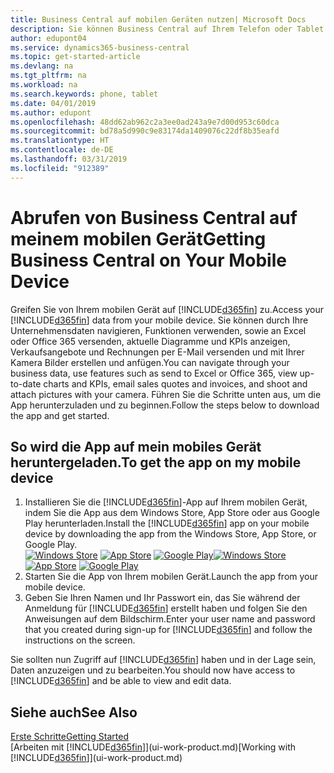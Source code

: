 ```yaml
---
title: Business Central auf mobilen Geräten nutzen| Microsoft Docs
description: Sie können Business Central auf Ihrem Telefon oder Tablet einsehen und bearbeiten.
author: edupont04
ms.service: dynamics365-business-central
ms.topic: get-started-article
ms.devlang: na
ms.tgt_pltfrm: na
ms.workload: na
ms.search.keywords: phone, tablet
ms.date: 04/01/2019
ms.author: edupont
ms.openlocfilehash: 48dd62ab962c2a3ee0ad243a9e7d00d953c60dca
ms.sourcegitcommit: bd78a5d990c9e83174da1409076c22df8b35eafd
ms.translationtype: HT
ms.contentlocale: de-DE
ms.lasthandoff: 03/31/2019
ms.locfileid: "912389"
---
```

# <a name="getting-business-central-on-your-mobile-device"></a><span data-ttu-id="dafab-103">Abrufen von Business Central auf meinem mobilen Gerät</span><span class="sxs-lookup"><span data-stu-id="dafab-103">Getting Business Central on Your Mobile Device</span></span>
<span data-ttu-id="dafab-104">Greifen Sie von Ihrem mobilen Gerät auf [!INCLUDE[d365fin](includes/d365fin_md.md)] zu.</span><span class="sxs-lookup"><span data-stu-id="dafab-104">Access your [!INCLUDE[d365fin](includes/d365fin_md.md)] data from your mobile device.</span></span> <span data-ttu-id="dafab-105">Sie können durch Ihre Unternehmensdaten navigieren, Funktionen verwenden, sowie an Excel oder Office 365 versenden, aktuelle Diagramme und KPIs anzeigen, Verkaufsangebote und Rechnungen per E-Mail versenden und mit Ihrer Kamera Bilder erstellen und anfügen.</span><span class="sxs-lookup"><span data-stu-id="dafab-105">You can navigate through your business data, use features such as send to Excel or Office 365, view up-to-date charts and KPIs, email sales quotes and invoices, and shoot and attach pictures with your camera.</span></span> <span data-ttu-id="dafab-106">Führen Sie die Schritte unten aus, um die App herunterzuladen und zu beginnen.</span><span class="sxs-lookup"><span data-stu-id="dafab-106">Follow the steps below to download the app and get started.</span></span>

## <a name="to-get-the-app-on-my-mobile-device"></a><span data-ttu-id="dafab-107">So wird die App auf mein mobiles Gerät heruntergeladen.</span><span class="sxs-lookup"><span data-stu-id="dafab-107">To get the app on my mobile device</span></span>
1. <span data-ttu-id="dafab-108">Installieren Sie die [!INCLUDE[d365fin](includes/d365fin_md.md)]-App auf Ihrem mobilen Gerät, indem Sie die App aus dem Windows Store, App Store oder aus Google Play herunterladen.</span><span class="sxs-lookup"><span data-stu-id="dafab-108">Install the [!INCLUDE[d365fin](includes/d365fin_md.md)] app on your mobile device by downloading the app from the Windows Store, App Store, or Google Play.</span></span>  
<span data-ttu-id="dafab-109">[![Windows Store](./media/install-mobile-app/windowsstore.png)](https://go.microsoft.com/fwlink/?LinkId=734848)
[![App Store](./media/install-mobile-app/appstore.png)](https://go.microsoft.com/fwlink/?LinkId=734847) [![Google Play](./media/install-mobile-app/googleplay.png)](https://go.microsoft.com/fwlink/?LinkId=734849)</span><span class="sxs-lookup"><span data-stu-id="dafab-109">[![Windows Store](./media/install-mobile-app/windowsstore.png)](https://go.microsoft.com/fwlink/?LinkId=734848)
[![App Store](./media/install-mobile-app/appstore.png)](https://go.microsoft.com/fwlink/?LinkId=734847) [![Google Play](./media/install-mobile-app/googleplay.png)](https://go.microsoft.com/fwlink/?LinkId=734849)</span></span>  
2. <span data-ttu-id="dafab-110">Starten Sie die App von Ihrem mobilen Gerät.</span><span class="sxs-lookup"><span data-stu-id="dafab-110">Launch the app from your mobile device.</span></span>
3. <span data-ttu-id="dafab-111">Geben Sie Ihren Namen und Ihr Passwort ein, das Sie während der Anmeldung für [!INCLUDE[d365fin](includes/d365fin_md.md)] erstellt haben und folgen Sie den Anweisungen auf dem Bildschirm.</span><span class="sxs-lookup"><span data-stu-id="dafab-111">Enter your user name and password that you created during sign-up for [!INCLUDE[d365fin](includes/d365fin_md.md)] and follow the instructions on the screen.</span></span>

<span data-ttu-id="dafab-112">Sie sollten nun Zugriff auf [!INCLUDE[d365fin](includes/d365fin_md.md)] haben und in der Lage sein, Daten anzuzeigen und zu bearbeiten.</span><span class="sxs-lookup"><span data-stu-id="dafab-112">You should now have access to [!INCLUDE[d365fin](includes/d365fin_md.md)] and be able to view and edit data.</span></span>

## <a name="see-also"></a><span data-ttu-id="dafab-113">Siehe auch</span><span class="sxs-lookup"><span data-stu-id="dafab-113">See Also</span></span>
[<span data-ttu-id="dafab-114">Erste Schritte</span><span class="sxs-lookup"><span data-stu-id="dafab-114">Getting Started</span></span>](product-get-started.md)  
<span data-ttu-id="dafab-115">[Arbeiten mit [!INCLUDE[d365fin](includes/d365fin_md.md)]](ui-work-product.md)</span><span class="sxs-lookup"><span data-stu-id="dafab-115">[Working with [!INCLUDE[d365fin](includes/d365fin_md.md)]](ui-work-product.md)</span></span>  
